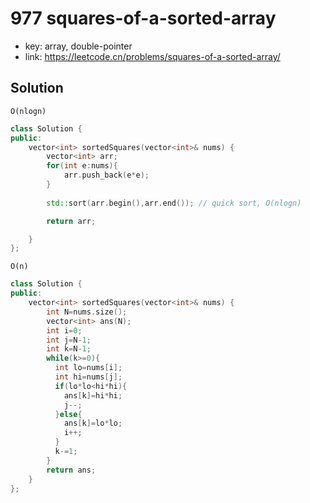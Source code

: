 # 977 squares-of-a-sorted-array

- key: array, double-pointer
- link: <https://leetcode.cn/problems/squares-of-a-sorted-array/>

## Solution

`O(nlogn)`

```cpp
class Solution {
public:
    vector<int> sortedSquares(vector<int>& nums) {
        vector<int> arr;
        for(int e:nums){
            arr.push_back(e*e);
        }
        
        std::sort(arr.begin(),arr.end()); // quick sort, O(nlogn)

        return arr;

    }
};
```

`O(n)`

```cpp
class Solution {
public:
    vector<int> sortedSquares(vector<int>& nums) {
        int N=nums.size();
        vector<int> ans(N);
        int i=0;
        int j=N-1;
        int k=N-1;
        while(k>=0){
          int lo=nums[i];
          int hi=nums[j];
          if(lo*lo<hi*hi){
            ans[k]=hi*hi;
            j--;
          }else{
            ans[k]=lo*lo;
            i++;
          }
          k-=1;
        }
        return ans;
    }
};
```
